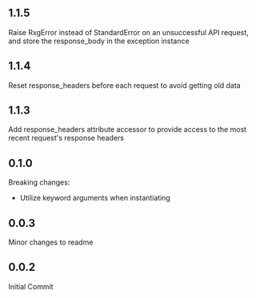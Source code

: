 ## 1.1.5

Raise RxgError instead of StandardError on an unsuccessful API request, and
store the response_body in the exception instance

## 1.1.4

Reset response_headers before each request to avoid getting old data

## 1.1.3

Add response_headers attribute accessor to provide access to the most recent
request's response headers

## 0.1.0

Breaking changes:
 * Utilize keyword arguments when instantiating

## 0.0.3

Minor changes to readme

## 0.0.2

Initial Commit
